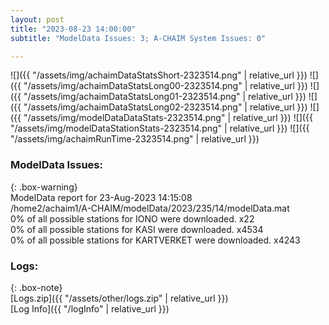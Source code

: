 ```yaml
---
layout: post
title: "2023-08-23 14:00:00"
subtitle: "ModelData Issues: 3; A-CHAIM System Issues: 0"

---
```


![]({{ "/assets/img/achaimDataStatsShort-2323514.png" | relative_url }})
![]({{ "/assets/img/achaimDataStatsLong00-2323514.png" | relative_url }})
![]({{ "/assets/img/achaimDataStatsLong01-2323514.png" | relative_url }})
![]({{ "/assets/img/achaimDataStatsLong02-2323514.png" | relative_url }})
![]({{ "/assets/img/modelDataDataStats-2323514.png" | relative_url }})
![]({{ "/assets/img/modelDataStationStats-2323514.png" | relative_url }})
![]({{ "/assets/img/achaimRunTime-2323514.png" | relative_url }})


### ModelData Issues:  
  
{: .box-warning}  
 ModelData report for 23-Aug-2023 14:15:08   
 /home2/achaim1/A-CHAIM/modelData/2023/235/14/modelData.mat   
 0% of all possible stations for IONO were downloaded. x22   
 0% of all possible stations for KASI were downloaded. x4534   
 0% of all possible stations for KARTVERKET were downloaded. x4243   
  


### Logs:  
  
{: .box-note}  
[Logs.zip]({{ "/assets/other/logs.zip" | relative_url }})  
[Log Info]({{ "/logInfo" | relative_url }})  
